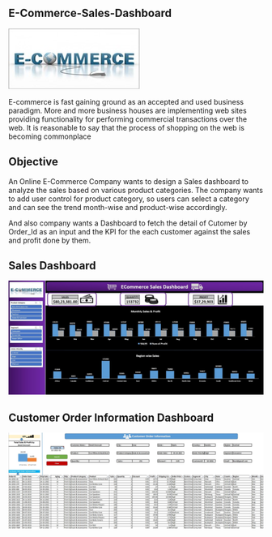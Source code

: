 ## E-Commerce-Sales-Dashboard

![Banner Image](https://github.com/Harish-ux779/E-Commerce-Sales-Dashboard/blob/main/Picture1.jpg)

E-commerce is fast gaining ground as an accepted and used business paradigm. More and more 
business houses are implementing web sites providing functionality for performing commercial 
transactions over the web. It is reasonable to say that the process of shopping on the web is 
becoming commonplace

## Objective

An Online E-Commerce Company wants to design a Sales dashboard to analyze the sales 
based on various product categories. The company wants to add user control for product 
category, so users can select a category and can see the trend month-wise and product-wise 
accordingly.

And also company wants a Dashboard to fetch the detail of Cutomer by Order_Id as an input and the KPI for the each customer against the sales and profit done by them.

## Sales Dashboard
![Image](https://github.com/Harish-ux779/E-Commerce-Sales-Dashboard/blob/main/Sales_Dashboard.jpg)

## Customer Order Information Dashboard
![Image](https://github.com/Harish-ux779/E-Commerce-Sales-Dashboard/blob/main/Customer_OrderInfo_dashboard.jpg)



